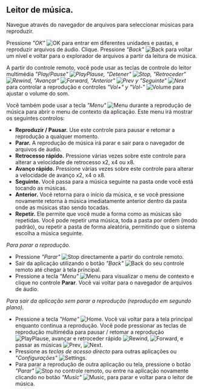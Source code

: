 ## Leitor de música.

Navegue através do navegador de arquivos para seleccionar músicas para reproduzir.

Pressione *"OK"* ![OK](http://static.energysistem.com/images/manuals/42162/5501c8043769d.jpg) para entrar em diferentes unidades e pastas, e reproduzir arquivos de áudio. Clique. Pressione *"Back"* ![Back](http://static.energysistem.com/images/manuals/42162/5501c809057e9.jpg) para voltar um nível e voltar para o explorador de arquivos a partir da leitura de música.

A partir do controle remoto, você pode usar as teclas de controle do leitor multimédia *"Play/Pause" ![PlayPlause](http://static.energysistem.com/images/manuals/42162/5501c84d1a18d.jpg), "Detener" ![Stop](http://static.energysistem.com/images/manuals/42162/5501c871719ec.jpg), "Retroceder" ![Rewind](http://static.energysistem.com/images/manuals/42162/5501c8622030c.jpg), "Avançar" ![Forward](http://static.energysistem.com/images/manuals/42162/5501c82085995.jpg), "Anterior" ![Prev](http://static.energysistem.com/images/manuals/42162/5501c859394dc.jpg) y "Seguinte" ![Next](http://static.energysistem.com/images/manuals/42162/5501c83524ac9.jpg)* para controlar a reprodução e controles  *"Vol+" y "Vol-"* ![Volume](http://static.energysistem.com/images/manuals/42162/5502bf32af18c.jpg) para ajustar o volume do som.

Você também pode usar a tecla  *"Menu"* ![Menu](http://static.energysistem.com/images/manuals/42162/5501c7fd28337.jpg) durante a reprodução de música para abrir o menu de contexto da aplicação. Este menu irá mostrar os seguintes controlos:

- **Reproduzir / Pausar.** Use este controle para pausar e retomar a reprodução a qualquer momento.
- **Parar.** A reprodução de música irá parar e sair para o navegador de arquivos de áudio.
- **Retrocesso rápido.** Pressione várias vezes sobre este controle para alterar a velocidade de retrocesso x2, x4 ou x8.
- **Avanço rápido.** Pressione várias vezes sobre este controle para alterar a velocidade de avanço x2, x4 o x8.
- **Seguinte.** Você passa para a música seguinte na pasta onde você está tocando as músicas.
- **Anterior.** Você retorna para o início da música, e se você pressione novamente retorna à música imediatamente anterior dentro da pasta onde as músicas stao sendo tocadas.
- **Repetir.** Ele permite que você mude a forma como as músicas são repetidas. Você pode repetir uma música, toda a pasta por ordem (modo padrão), ou repetir a pasta de forma aleatória, permitindo que o sistema escolha a música seguinte.

*Para parar a reprodução.*
- Pressione *"Parar"* ![Stop](http://static.energysistem.com/images/manuals/42162/5501c871719ec.jpg) directamente a partir do controle remoto.
- Sair da aplicação utilizando o botão *"Back"* ![Back](http://static.energysistem.com/images/manuals/42162/5501c809057e9.jpg) do seu controle remoto até chegar à tela principal.
- Pressione a tecla *"Menu"* ![Menu](http://static.energysistem.com/images/manuals/42162/5501c7fd28337.jpg) para visualizar o menu de contexto e clique no controle **Parar**. Você vai voltar para o navegador de arquivos de áudio.

*Para sair da aplicação sem parar a reprodução (reprodução em segundo plano).*
- Pressione a tecla *"Home"* ![Home](http://static.energysistem.com/images/manuals/42162/5501c8a118989.jpg). Você vai voltar para a tela principal enquanto continua a reprodução. Você pode pressionar as teclas de reprodução multimédia para pausar / retomar a reprodução ![PlayPlause](http://static.energysistem.com/images/manuals/42162/5501c84d1a18d.jpg), avançar e retroceder rápido ![Rewind](http://static.energysistem.com/images/manuals/42162/5501c8622030c.jpg), ![Forward](http://static.energysistem.com/images/manuals/42162/5501c82085995.jpg), e passar as músicas ![Prev](http://static.energysistem.com/images/manuals/42162/5501c859394dc.jpg), ![Next](http://static.energysistem.com/images/manuals/42162/5501c83524ac9.jpg).
- Pressione as *teclas de acesso directo* para outras aplicações ou *"Configurações"* ![Settings](http://static.energysistem.com/images/manuals/42162/5502ba509ab6c.jpg).
- Para parar a reprodução de outra aplicação ou tela, pressione o botão *"Parar"* ![Stop](http://static.energysistem.com/images/manuals/42162/5501c871719ec.jpg) no controle remoto, ou entre na aplicação novamente clicando no botão *"Music"* ![Music](http://static.energysistem.com/images/manuals/42162/5502b706b536b.jpg), para parar e voltar para o leitor de música.

